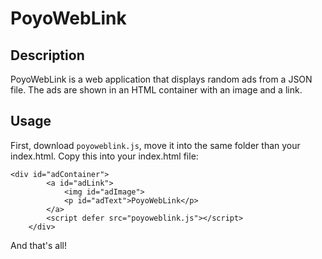 # PoyoWebLink
## Description

PoyoWebLink is a web application that displays random ads from a JSON file. The ads are shown in an HTML container with an image and a link.

## Usage
First, download `poyoweblink.js`, move it into the same folder than your index.html.
Copy this into your index.html file:
```
<div id="adContainer">
        <a id="adLink">
            <img id="adImage">
            <p id="adText">PoyoWebLink</p>
        </a>
        <script defer src="poyoweblink.js"></script>
    </div>
```
And that's all!


